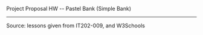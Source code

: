 Project Proposal HW -- Pastel Bank (Simple Bank)

----

Source: lessons given from IT202-009, and W3Schools
